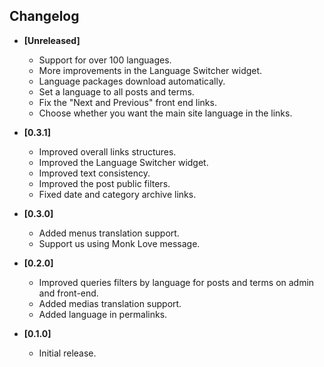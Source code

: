 ## Changelog

- **[Unreleased]**
    + Support for over 100 languages.
    + More improvements in the Language Switcher widget.
    + Language packages download automatically.
    + Set a language to all posts and terms.
    + Fix the "Next and Previous" front end links.
    + Choose whether you want the main site language in the links.

- **[0.3.1]**
    + Improved overall links structures.
    + Improved the Language Switcher widget.
    + Improved text consistency.
    + Improved the post public filters.
    + Fixed date and category archive links.

- **[0.3.0]**
    + Added menus translation support.
    + Support us using Monk Love message.

- **[0.2.0]**
    + Improved queries filters by language for posts and terms on admin and front-end.
    + Added medias translation support.
    + Added language in permalinks.

- **[0.1.0]**
    - Initial release.